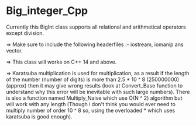# Big_integer_Cpp
Currently this BigInt class supports all relational and arithmetical operators except division.


=> Make sure to include the following headerfiles :- iostream, iomanip ans vector.

=> This class will works on C++ 14 and above.

=> Karatsuba multiplication is used for multiplication, as a result if the length of the number (number of digits) is more than 2.5 * 10 ^ 8 (250000000) (approx) then it may give wrong results (look at Convert_Base function to understand why this error will be inevitable with such large numbers). There is also a function named Multiply_Naive which use O(N ^ 2) algorithm but will work with any length (Though i don't think you would ever need to multiply number of order 10 ^ 8 so, using the overloaded * which uses karatsuba is good enough).
